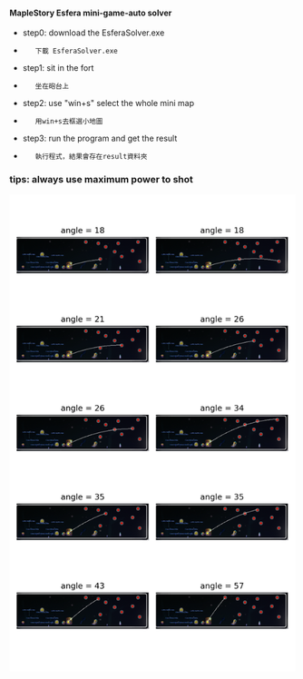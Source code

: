 #### MapleStory Esfera mini-game-auto solver


- step0: download the EsferaSolver.exe
-        下載 EsferaSolver.exe
- step1: sit in the fort 
-        坐在砲台上
- step2: use "win+s" select the whole mini map 
-        用win+s去框選小地圖
- step3: run the program and get the result
-        執行程式，結果會存在result資料夾



### tips: always use maximum power to shot

![image](https://github.com/WWW5911/MapleStory-Esfera-mini-game-auto-solver/blob/master/result_template.png)
